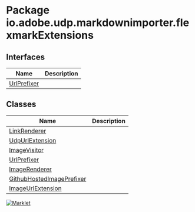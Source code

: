 # Package io.adobe.udp.markdownimporter.flexmarkExtensions

## Interfaces
| Name | Description |
| --- | --- |
| [UrlPrefixer](UrlPrefixer.html) |  |

## Classes
| Name | Description |
| --- | --- |
| [LinkRenderer](LinkRenderer.html) |  |
| [UdpUrlExtension](UdpUrlExtension.html) |  |
| [ImageVisitor](ImageVisitor.html) |  |
| [UrlPrefixer](UrlPrefixer.html) |  |
| [ImageRenderer](ImageRenderer.html) |  |
| [GithubHostedImagePrefixer](GithubHostedImagePrefixer.html) |  |
| [ImageUrlExtension](ImageUrlExtension.html) |  |


[![Marklet](https://img.shields.io/badge/Generated%20by-Marklet-green.svg)](https://github.com/Faylixe/marklet)
